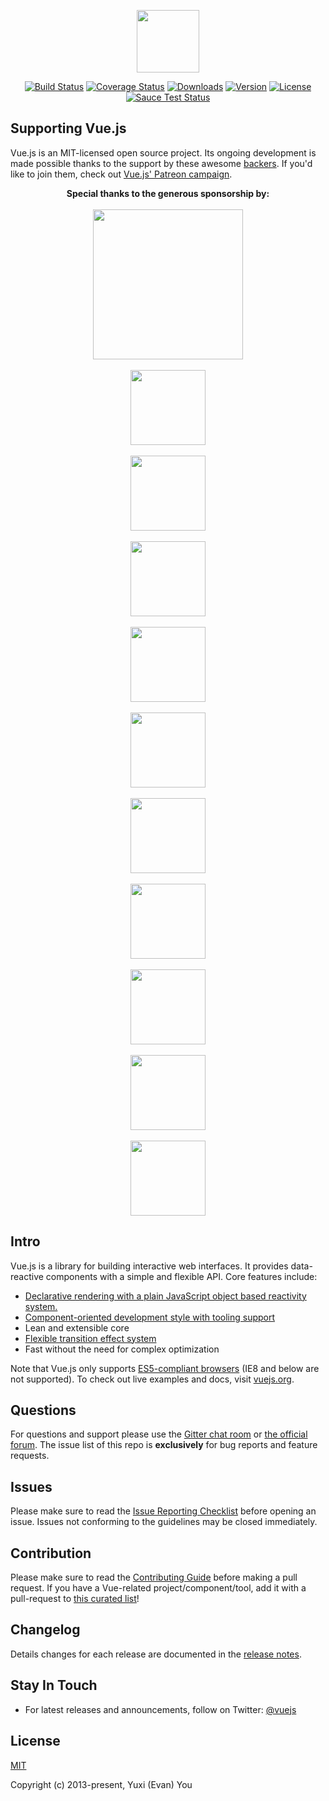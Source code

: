 <p align="center"><a href="https://vuejs.org" target="_blank"><img width="100"src="https://vuejs.org/images/logo.png"></a></p>

<p align="center">
  <a href="https://circleci.com/gh/vuejs/vue/tree/dev"><img src="https://img.shields.io/circleci/project/vuejs/vue/dev.svg" alt="Build Status"></a>
  <a href="https://codecov.io/github/vuejs/vue?branch=dev"><img src="https://img.shields.io/codecov/c/github/vuejs/vue/dev.svg" alt="Coverage Status"></a>
  <a href="https://www.npmjs.com/package/vue"><img src="https://img.shields.io/npm/dt/vue.svg" alt="Downloads"></a>
  <a href="https://www.npmjs.com/package/vue"><img src="https://img.shields.io/npm/v/vue.svg" alt="Version"></a>
  <a href="https://www.npmjs.com/package/vue"><img src="https://img.shields.io/npm/l/vue.svg" alt="License"></a>
  <br>
  <a href="https://saucelabs.com/u/vuejs"><img src="https://saucelabs.com/browser-matrix/vuejs.svg" alt="Sauce Test Status"></a>
</p>

## Supporting Vue.js

Vue.js is an MIT-licensed open source project. Its ongoing development is made possible thanks to the support by these awesome [backers](https://github.com/vuejs/vue/blob/dev/BACKERS.md). If you'd like to join them, check out [Vue.js' Patreon campaign](https://www.patreon.com/evanyou).

<p align="center">
  <b>Special thanks to the generous sponsorship by:</b>
  <br><br>
  <a href="https://stdlib.com">
    <img width="240px" src="https://raw.githubusercontent.com/vuejs/vuejs.org/master/themes/vue/source/images/stdlib.png">
  </a>
  <br><br>
  <a href="https://jsfiddle.net/">
    <img width="120px" src="https://raw.githubusercontent.com/vuejs/vuejs.org/master/themes/vue/source/images/jsfiddle.png">
  </a>
  <br><br>
  <a href="https://laravel.com/">
    <img width="120px" src="https://raw.githubusercontent.com/vuejs/vuejs.org/master/themes/vue/source/images/laravel.png">
  </a>
  <br><br>
  <a href="https://chaitin.cn/">
    <img width="120px" src="https://raw.githubusercontent.com/vuejs/vuejs.org/master/themes/vue/source/images/chaitin.png">
  </a>
  <br><br>
  <a href="https://htmlburger.com/">
    <img width="120px" src="https://raw.githubusercontent.com/vuejs/vuejs.org/master/themes/vue/source/images/htmlburger.png">
  </a>
  <br><br>
  <a href="https://starter.someline.com/">
    <img width="120px" src="https://raw.githubusercontent.com/vuejs/vuejs.org/master/themes/vue/source/images/someline.png">
  </a>
  <br><br>
  <a href="http://monterail.com/" target="_blank">
    <img width="120px" src="https://raw.githubusercontent.com/vuejs/vuejs.org/master/themes/vue/source/images/monterail.png">
  </a>
  <br><br>
  <a href="https://www.trisoft.ro/" target="_blank">
    <img width="120px" src="https://raw.githubusercontent.com/vuejs/vuejs.org/master/themes/vue/source/images/trisoft.png">
  </a>
  <br><br>
  <a href="https://www.2mhost.com/" target="_blank">
    <img width="120px" src="https://raw.githubusercontent.com/vuejs/vuejs.org/master/themes/vue/source/images/2mhost.png">
  </a>
  <br><br>
  <a href="https://vuejsjob.com/?ref=vuejs" target="_blank">
    <img width="120px" src="https://raw.githubusercontent.com/vuejs/vuejs.org/master/themes/vue/source/images/vuejobs.png">
  </a>
  <br><br>
  <a href="https://leanpub.com/vuejs2" target="_blank">
    <img width="120px" src="https://raw.githubusercontent.com/vuejs/vuejs.org/master/themes/vue/source/images/tmvuejs2.png">
  </a>
</p>

## Intro

Vue.js is a library for building interactive web interfaces. It provides data-reactive components with a simple and flexible API. Core features include:

- [Declarative rendering with a plain JavaScript object based reactivity system.](https://vuejs.org/guide/index.html#Declarative-Rendering)
- [Component-oriented development style with tooling support](https://vuejs.org/guide/index.html#Composing-with-Components)
- Lean and extensible core
- [Flexible transition effect system](https://vuejs.org/guide/transitions.html)
- Fast without the need for complex optimization

Note that Vue.js only supports [ES5-compliant browsers](http://kangax.github.io/compat-table/es5/) (IE8 and below are not supported). To check out live examples and docs, visit [vuejs.org](https://vuejs.org).

## Questions

For questions and support please use the [Gitter chat room](https://gitter.im/vuejs/vue) or [the official forum](http://forum.vuejs.org). The issue list of this repo is **exclusively** for bug reports and feature requests.

## Issues

Please make sure to read the [Issue Reporting Checklist](https://github.com/vuejs/vue/blob/dev/.github/CONTRIBUTING.md#issue-reporting-guidelines) before opening an issue. Issues not conforming to the guidelines may be closed immediately.

## Contribution

Please make sure to read the [Contributing Guide](https://github.com/vuejs/vue/blob/dev/.github/CONTRIBUTING.md) before making a pull request. If you have a Vue-related project/component/tool, add it with a pull-request to [this curated list](https://github.com/vuejs/awesome-vue)!

## Changelog

Details changes for each release are documented in the [release notes](https://github.com/vuejs/vue/releases).

## Stay In Touch

- For latest releases and announcements, follow on Twitter: [@vuejs](https://twitter.com/vuejs)

## License

[MIT](http://opensource.org/licenses/MIT)

Copyright (c) 2013-present, Yuxi (Evan) You
